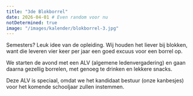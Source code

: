 ```yaml
---
title: "3de Blokborrel"
date: 2026-04-01 # Even random voor nu
notDetermined: true
image: "/images/kalender/blokborrel-3.jpg"
---
```


Semesters? Leuk idee van de opleiding. Wij houden het liever bij blokken, want die leveren vier keer per jaar een goed excuus voor een borrel op.

We starten de avond met een ALV (algemene ledenvergadering) en gaan daarna gezellig borrelen, met genoeg te drinken en lekkere snacks.

Deze ALV is speciaal, omdat we het kandidaat bestuur (onze kanbesjes) voor het komende schooljaar zullen instemmen. 